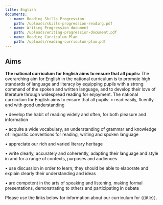 ```yaml
---
title: English
documents:
  - name: Reading Skills Progression
    path: /uploads/skills-progression-reading.pdf
  - name: Writing Progression document
    path: /uploads/writing-progression-document.pdf
  - name: Reading Curriculum Plan
    path: /uploads/reading-curriculum-plan.pdf
---
```

## Aims

**The national curriculum for English aims to ensure that all pupils:** 
The overarching aim for English in the national curriculum is to promote high standards of language and literacy by equipping pupils with a strong command of the spoken and written language, and to develop their love of literature through widespread reading for enjoyment. The national curriculum for English aims to ensure that all pupils:
•	read easily, fluently and with good understanding

•	develop the habit of reading widely and often, for both pleasure and information

•	acquire a wide vocabulary, an understanding of grammar and knowledge of linguistic conventions for reading, writing and spoken language

•	appreciate our rich and varied literary heritage

•	write clearly, accurately and coherently, adapting their language and style in and for a range of contexts, purposes and audiences

•	use discussion in order to learn; they should be able to elaborate and explain clearly their understanding and ideas

•	are competent in the arts of speaking and listening, making formal presentations, demonstrating to others and participating in debate

Please use the links below for information about our curriculum for {{title}}.